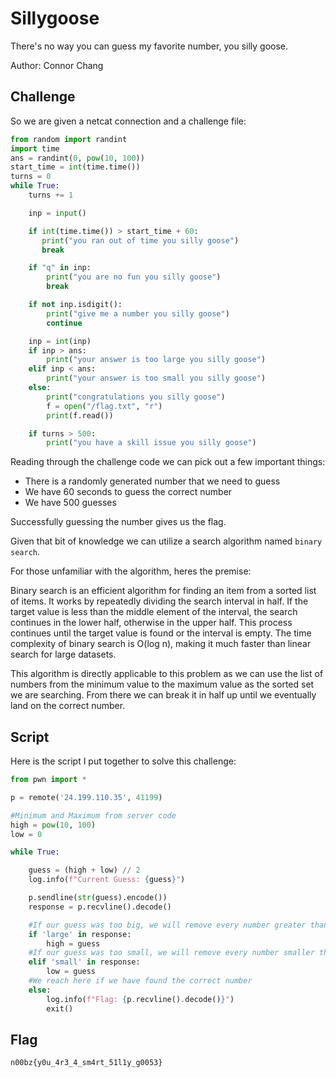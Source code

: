# Sillygoose

There's no way you can guess my favorite number, you silly goose. 

Author: Connor Chang

## Challenge

So we are given a netcat connection and a challenge file:
```python
from random import randint
import time
ans = randint(0, pow(10, 100))
start_time = int(time.time())
turns = 0
while True:
    turns += 1

    inp = input()

    if int(time.time()) > start_time + 60:
       print("you ran out of time you silly goose") 
       break

    if "q" in inp:
        print("you are no fun you silly goose")
        break

    if not inp.isdigit():
        print("give me a number you silly goose")
        continue

    inp = int(inp)
    if inp > ans:
        print("your answer is too large you silly goose")
    elif inp < ans:
        print("your answer is too small you silly goose")
    else:
        print("congratulations you silly goose")
        f = open("/flag.txt", "r")
        print(f.read())

    if turns > 500:
        print("you have a skill issue you silly goose")
```

Reading through the challenge code we can pick out a few important things:

- There is a randomly generated number that we need to guess
- We have 60 seconds to guess the correct number
- We have 500 guesses

Successfully guessing the number gives us the flag.

Given that bit of knowledge we can utilize a search algorithm named `binary search`.

For those unfamiliar with the algorithm, heres the premise:

Binary search is an efficient algorithm for finding an item from a sorted list of items. It works by repeatedly dividing the search interval in half. If the target value is less than the middle element of the interval, the search continues in the lower half, otherwise in the upper half. This process continues until the target value is found or the interval is empty. The time complexity of binary search is O(log n), making it much faster than linear search for large datasets.

This algorithm is directly applicable to this problem as we can use the list of numbers from the minimum value to the maximum value as the sorted set we are searching. From there we can break it in half up until we eventually land on the correct number.

## Script

Here is the script I put together to solve this challenge:
```python
from pwn import *

p = remote('24.199.110.35', 41199)

#Minimum and Maximum from server code
high = pow(10, 100)
low = 0

while True:

    guess = (high + low) // 2
    log.info(f"Current Guess: {guess}")

    p.sendline(str(guess).encode())
    response = p.recvline().decode()

    #If our guess was too big, we will remove every number greater than the guess
    if 'large' in response:
        high = guess
    #If our guess was too small, we will remove every number smaller than the guess
    elif 'small' in response:
        low = guess
    #We reach here if we have found the correct number
    else:
        log.info(f"Flag: {p.recvline().decode()}")
        exit()
```

## Flag

`n00bz{y0u_4r3_4_sm4rt_51l1y_g0053}`